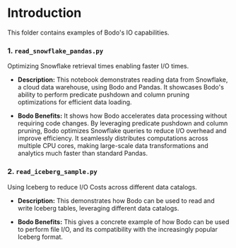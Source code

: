 # Introduction

This folder contains examples of Bodo's IO capabilities. 

### 1. `read_snowflake_pandas.py` 
Optimizing  Snowflake retrieval times enabling faster I/O times.

- **Description:** This notebook demonstrates reading data from Snowflake, a cloud data warehouse, using Bodo and Pandas. It showcases Bodo's ability to perform predicate pushdown and column pruning optimizations for efficient data loading.

- **Bodo Benefits:** It shows how Bodo accelerates data processing without requiring code changes. By leveraging predicate pushdown and column pruning, Bodo optimizes Snowflake queries to reduce I/O overhead and improve efficiency. It seamlessly distributes computations across multiple CPU cores, making large-scale data transformations and analytics much faster than standard Pandas.

### 2. `read_iceberg_sample.py` 
Using Iceberg to reduce I/O Costs  across different data catalogs.

- **Description:** This demonstrates how Bodo can be used to read and write Iceberg tables, leveraging different data catalogs.

- **Bodo Benefits:** This gives a concrete example of how Bodo can be used to perform file I/O, and its compatibility with the increasingly popular Iceberg format.
